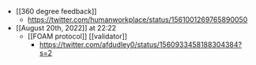 - [[360 degree feedback]]
    - https://twitter.com/humanworkplace/status/1561001269765890050
- [[August 20th, 2022]] at 22:22
    - [[FOAM protocol]] [[validator]]
        - https://twitter.com/afdudley0/status/1560933458188304384?s=2

